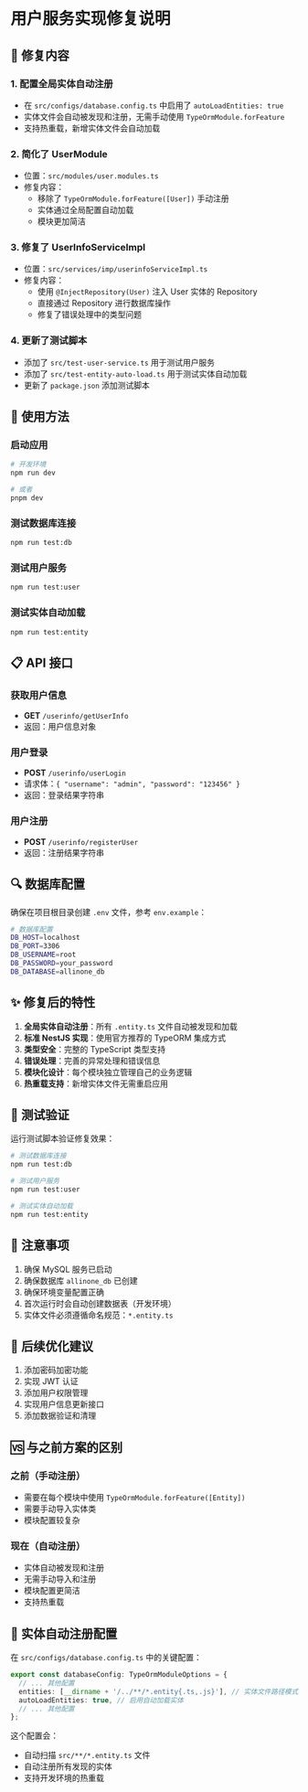 # 用户服务实现修复说明

## 🔧 修复内容

### 1. 配置全局实体自动注册

- 在 `src/configs/database.config.ts` 中启用了 `autoLoadEntities: true`
- 实体文件会自动被发现和注册，无需手动使用 `TypeOrmModule.forFeature`
- 支持热重载，新增实体文件会自动加载

### 2. 简化了 UserModule

- 位置：`src/modules/user.modules.ts`
- 修复内容：
  - 移除了 `TypeOrmModule.forFeature([User])` 手动注册
  - 实体通过全局配置自动加载
  - 模块更加简洁

### 3. 修复了 UserInfoServiceImpl

- 位置：`src/services/imp/userinfoServiceImpl.ts`
- 修复内容：
  - 使用 `@InjectRepository(User)` 注入 User 实体的 Repository
  - 直接通过 Repository 进行数据库操作
  - 修复了错误处理中的类型问题

### 4. 更新了测试脚本

- 添加了 `src/test-user-service.ts` 用于测试用户服务
- 添加了 `src/test-entity-auto-load.ts` 用于测试实体自动加载
- 更新了 `package.json` 添加测试脚本

## 🚀 使用方法

### 启动应用

```bash
# 开发环境
npm run dev

# 或者
pnpm dev
```

### 测试数据库连接

```bash
npm run test:db
```

### 测试用户服务

```bash
npm run test:user
```

### 测试实体自动加载

```bash
npm run test:entity
```

## 📋 API 接口

### 获取用户信息

- **GET** `/userinfo/getUserInfo`
- 返回：用户信息对象

### 用户登录

- **POST** `/userinfo/userLogin`
- 请求体：`{ "username": "admin", "password": "123456" }`
- 返回：登录结果字符串

### 用户注册

- **POST** `/userinfo/registerUser`
- 返回：注册结果字符串

## 🔍 数据库配置

确保在项目根目录创建 `.env` 文件，参考 `env.example`：

```bash
# 数据库配置
DB_HOST=localhost
DB_PORT=3306
DB_USERNAME=root
DB_PASSWORD=your_password
DB_DATABASE=allinone_db
```

## ✨ 修复后的特性

1. **全局实体自动注册**：所有 `.entity.ts` 文件自动被发现和加载
2. **标准 NestJS 实现**：使用官方推荐的 TypeORM 集成方式
3. **类型安全**：完整的 TypeScript 类型支持
4. **错误处理**：完善的异常处理和错误信息
5. **模块化设计**：每个模块独立管理自己的业务逻辑
6. **热重载支持**：新增实体文件无需重启应用

## 🧪 测试验证

运行测试脚本验证修复效果：

```bash
# 测试数据库连接
npm run test:db

# 测试用户服务
npm run test:user

# 测试实体自动加载
npm run test:entity
```

## 📝 注意事项

1. 确保 MySQL 服务已启动
2. 确保数据库 `allinone_db` 已创建
3. 确保环境变量配置正确
4. 首次运行时会自动创建数据表（开发环境）
5. 实体文件必须遵循命名规范：`*.entity.ts`

## 🔄 后续优化建议

1. 添加密码加密功能
2. 实现 JWT 认证
3. 添加用户权限管理
4. 实现用户信息更新接口
5. 添加数据验证和清理

## 🆚 与之前方案的区别

### 之前（手动注册）

- 需要在每个模块中使用 `TypeOrmModule.forFeature([Entity])`
- 需要手动导入实体类
- 模块配置较复杂

### 现在（自动注册）

- 实体自动被发现和注册
- 无需手动导入和注册
- 模块配置更简洁
- 支持热重载

## 🔧 实体自动注册配置

在 `src/configs/database.config.ts` 中的关键配置：

```typescript
export const databaseConfig: TypeOrmModuleOptions = {
  // ... 其他配置
  entities: [__dirname + '/../**/*.entity{.ts,.js}'], // 实体文件路径模式
  autoLoadEntities: true, // 启用自动加载实体
  // ... 其他配置
};
```

这个配置会：

- 自动扫描 `src/**/*.entity.ts` 文件
- 自动注册所有发现的实体
- 支持开发环境的热重载
